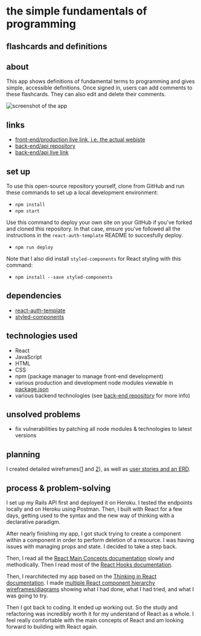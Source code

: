 # the simple fundamentals of programming
## flashcards and definitions

## about
This app shows definitions of fundamental terms to programming and gives simple, accessible definitions. Once signed in, users can add comments to these flashcards. They can also edit and delete their comments.

![screenshot of the app](https://user-images.githubusercontent.com/22508682/78834849-3436ae00-79bd-11ea-9bd4-2fc10a8e4c2b.png)

## links
- [front-end/production live link, i.e. the actual webiste](https://hashbangash.github.io/simple-fundamentals-client/)
- [back-end/api repository](https://github.com/hashbangash/simple-fundamentals-api)
- [back-end/api live link](https://simple-fundamentals.herokuapp.com/cards)

## set up
To use this open-source repository yourself, clone from GitHub and run these commands to set up a local development environment:
- `npm install`
- `npm start`

Use this command to deploy your own site on your GitHub if you've forked and cloned this repository. In that case, ensure you've followed all the instructions in the `react-auth-template` README to succesfully deploy.
- `npm run deploy`

Note that I also did install `styled-components` for React styling with this command:
- `npm install --save styled-components`

## dependencies
- [react-auth-template](https://git.generalassemb.ly/ga-wdi-boston/react-auth-template)
- [styled-components](https://styled-components.com/)

## technologies used
- React
- JavaScript
- HTML
- CSS
- npm (package manager to manage front-end development)
- various production and development node modules viewable in [package.json](./package.json)
- various backend technologies (see [back-end repository](https://github.com/hashbangash/simple-fundamentals-api) for more info)

## unsolved problems
- fix vulnerabilities by patching all node modules & technologies to latest versions

## planning
I created detailed wireframes([1](https://media.git.generalassemb.ly/user/25387/files/959aa680-7272-11ea-90b4-0c6efa4085fc) and [2](https://media.git.generalassemb.ly/user/25387/files/992e2d80-7272-11ea-994d-046a84c8c1d4)), as well as [user stories and an ERD](https://media.git.generalassemb.ly/user/25387/files/9af7f100-7272-11ea-8068-a2c8264a4ae6).

## process & problem-solving
I set up my Rails API first and deployed it on Heroku. I tested the endpoints locally and on Heroku using Postman. Then, I built with React for a few days, getting used to the syntax and the new way of thinking with a declarative paradigm.

After nearly finishing my app, I got stuck trying to create a component within a component in order to perform deletion of a resource. I was having issues with managing props and state. I decided to take a step back.

Then, I read all the [React Main Concepts documentation](https://reactjs.org/docs/hello-world.html) slowly and methodically. Then I read most of the [React Hooks documentation](https://reactjs.org/docs/hooks-intro.html).

Then, I rearchitected my app based on the [Thinking in React documentation](https://reactjs.org/docs/thinking-in-react.html). I made [multiple React component hierarchy wireframes/diagrams](https://media.git.generalassemb.ly/user/25387/files/9cfc3700-7979-11ea-923d-9cd2c7dcac5a) showing what I had done, what I had tried, and what I was going to try.

Then I got back to coding. It ended up working out. So the study and refactoring was incredibly worth it for my understand of React as a whole. I feel really comfortable with the main concepts of React and am looking forward to building with React again.
